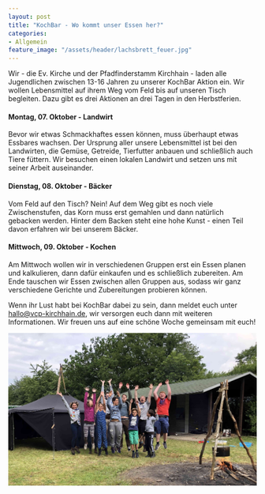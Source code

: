 ```yaml
---
layout: post
title: "KochBar - Wo kommt unser Essen her?"
categories:
- Allgemein
feature_image: "/assets/header/lachsbrett_feuer.jpg"
---
```


Wir - die Ev. Kirche und der Pfadfinderstamm Kirchhain - laden alle Jugendlichen zwischen 13-16 Jahren zu unserer KochBar Aktion ein. Wir wollen Lebensmittel auf ihrem Weg vom Feld bis auf unseren Tisch begleiten. Dazu gibt es drei Aktionen an drei Tagen in den Herbstferien.

#### Montag, 07. Oktober - Landwirt
Bevor wir etwas Schmackhaftes essen können, muss überhaupt etwas Essbares wachsen. Der Ursprung aller unsere Lebensmittel ist bei den Landwirten, die Gemüse, Getreide, Tierfutter anbauen und schließlich auch Tiere füttern. Wir besuchen einen lokalen Landwirt und setzen uns mit seiner Arbeit auseinander. 

#### Dienstag, 08. Oktober - Bäcker
Vom Feld auf den Tisch? Nein! Auf dem Weg gibt es noch viele Zwischenstufen, das Korn muss erst gemahlen und dann natürlich gebacken werden. Hinter dem Backen steht eine hohe Kunst - einen Teil davon erfahren wir bei unserem Bäcker.

#### Mittwoch, 09. Oktober - Kochen
Am Mittwoch wollen wir in verschiedenen Gruppen erst ein Essen planen und kalkulieren, dann dafür einkaufen und es schließlich zubereiten. Am Ende tauschen wir Essen zwischen allen Gruppen aus, sodass wir ganz verschiedene Gerichte und Zubereitungen probieren können.

Wenn ihr Lust habt bei KochBar dabei zu sein, dann meldet euch unter [hallo@vcp-kirchhain.de](mailto:hallo@vcp-kirchhain.de), wir versorgen euch dann mit weiteren Informationen. Wir freuen uns auf eine schöne Woche gemeinsam mit euch!

![](/assets/2019-06-17-lager/gruppe.jpg)